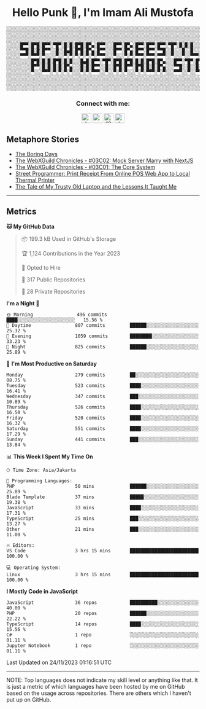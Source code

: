 <h1 align="center">Hello Punk 👋, I'm Imam Ali Mustofa</h1>

```shell
░░░░░░░░░░░░░░░░░░░░░░░░░░░░░░░░░░░░░░░░░░░░░░░░░░░░░░░░░░░░░░░░░░░░░░░░░░░░░░░░░░░░░░░░░░░░░░░░░░░░░░░░░░░░░░░░░░
░░░░░░░░░░░░░░░░░░░░░░░░░░░░░░░░░░░░░░░░░░░░░░░░░░░░░░░░░░░░░░░░░░░░░░░░░░░░░░░░░░░░░░░░░░░░░░░░░░░░░░░░░░░░░░░░░░
░░░░░░░░░░░░░░░░░░░░░░░░░░░░░░░░░░░░░░░░░░░░░░░░░░░░░░░░░░░░░░░░░░░░░░░░░░░░░░░░░░░░░░░░░░░░░░░░░░░░░░░░░░░░░░░░░░
░░░░░█▀▀░█▀█░█▀▀░▀█▀░█░█░█▀█░█▀▄░█▀▀░░░█▀▀░█▀▄░█▀▀░█▀▀░█▀▀░▀█▀░█░█░█░░░█▀▀░░░█▀▀░█▀█░█▀▀░▀█▀░█▀█░█▀▀░█▀▀░█▀▄░░░░░░
░░░░░▀▀█░█░█░█▀▀░░█░░█▄█░█▀█░█▀▄░█▀▀░░░█▀▀░█▀▄░█▀▀░█▀▀░▀▀█░░█░░░█░░█░░░█▀▀░░░█▀▀░█░█░█░█░░█░░█░█░█▀▀░█▀▀░█▀▄░░░░░░
░░░░░▀▀▀░▀▀▀░▀░░░░▀░░▀░▀░▀░▀░▀░▀░▀▀▀░░░▀░░░▀░▀░▀▀▀░▀▀▀░▀▀▀░░▀░░░▀░░▀▀▀░▀▀▀░░░▀▀▀░▀░▀░▀▀▀░▀▀▀░▀░▀░▀▀▀░▀▀▀░▀░▀░░░░░░
░░░░░░░░░█▀█░█░█░█▀█░█░█░░░█▄█░█▀▀░▀█▀░█▀█░█▀█░█░█░█▀█░█▀▄░░░█▀▀░▀█▀░█▀█░█▀▄░█░█░▀█▀░█▀▀░█░░░█░░░█▀▀░█▀▄░░░░░░░░░░
░░░░░░░░░█▀▀░█░█░█░█░█▀▄░░░█░█░█▀▀░░█░░█▀█░█▀▀░█▀█░█░█░█▀▄░░░▀▀█░░█░░█░█░█▀▄░░█░░░█░░█▀▀░█░░░█░░░█▀▀░█▀▄░░░░░░░░░░
░░░░░░░░░▀░░░▀▀▀░▀░▀░▀░▀░░░▀░▀░▀▀▀░░▀░░▀░▀░▀░░░▀░▀░▀▀▀░▀░▀░░░▀▀▀░░▀░░▀▀▀░▀░▀░░▀░░░▀░░▀▀▀░▀▀▀░▀▀▀░▀▀▀░▀░▀░░░░░░░░░░
░░░░░░░░░░░░░░░░░░░░░░░░░░░░░░░░░░░░░░░░░░░░░░░░░░░░░░░░░░░░░░░░░░░░░░░░░░░░░░░░░░░░░░░░░░░░░░░░░░░░░░░░░░░░░░░░░░
░░░░░░░░░░░░░░░░░░░░░░░░░░░░░░░░░░░░░░░░░░░░░░░░░░░░░░░░░░░░░░░░░░░░░░░░░░░░░░░░░░░░░░░░░░░░░░░░░░░░░░░░░░░░░░░░░░
░░░░░░░░░░░░░░░░░░░░░░░░░░░░░░░░░░░░░░░░░░░░░░░░░░░░░░░░░░░░░░░░░░░░░░░░░░░░░░░░░░░░░░░░░░░░░░░░░░░░░░░░░░░░░░░░░░
```

<p>
  <h3 align="center">Connect with me:</h3>
  <p align="center">
  <a href="https://dev.to/darkterminal" target="blank"><img align="center" src="https://res.cloudinary.com/practicaldev/image/fetch/s--R9qwOwpC--/c_limit%2Cf_auto%2Cfl_progressive%2Cq_auto%2Cw_880/https://thepracticaldev.s3.amazonaws.com/i/78hs31fax49uwy6kbxyw.png" alt="darkterminal" height="25" width="25" /></a>
  <a href="https://twitter.com/panggilmeiam" target="blank"><img align="center" src="https://raw.githubusercontent.com/rahuldkjain/github-profile-readme-generator/master/src/images/icons/Social/twitter.svg" alt="panggilmeiam" height="25" width="25" /></a>
  <a href="https://stackoverflow.com/users/12439522" target="blank"><img align="center" src="https://raw.githubusercontent.com/rahuldkjain/github-profile-readme-generator/master/src/images/icons/Social/stack-overflow.svg" alt="12439522" height="25" width="25" /></a>
  <a href="https://discordapp.com/users/darkterminal#3172" target="blank"><img align="center" src="https://discord.com/assets/3437c10597c1526c3dbd98c737c2bcae.svg" alt="darkterminal" height="25" width="25" /></a>
  </p>
</p>

## Metaphore Stories
<!-- BLOG-POST-LIST:START -->
- [The Boring Days](https://dev.to/darkterminal/the-boring-days-3130)
- [The WebXGuild Chronicles - #03C02: Mock Server Marry with NextJS](https://dev.to/webxdao/the-webxguild-chronicles-03c02-mock-server-marry-with-nextjs-2jj7)
- [The WebXGuild Chronicles - #03C01: The Core System](https://dev.to/webxdao/the-webxguild-chronicles-03c01-the-core-system-4hgp)
- [Street Programmer: Print Receipt From Online POS Web App to Local Thermal Printer](https://dev.to/streetcommunityprogrammer/street-programmer-print-receipt-from-online-pos-web-app-to-local-printer-1hnl)
- [The Tale of My Trusty Old Laptop and the Lessons It Taught Me](https://dev.to/darkterminal/the-tale-of-my-trusty-old-laptop-and-the-lessons-it-taught-me-26dh)
<!-- BLOG-POST-LIST:END -->

---
## Metrics

<!--START_SECTION:waka-->
**🐱 My GitHub Data** 

> 📦 199.3 kB Used in GitHub's Storage 
 > 
> 🏆 1,124 Contributions in the Year 2023
 > 
> 💼 Opted to Hire
 > 
> 📜 317 Public Repositories 
 > 
> 🔑 28 Private Repositories 
 > 
**I'm a Night 🦉** 

```text
🌞 Morning                496 commits         ████░░░░░░░░░░░░░░░░░░░░░   15.56 % 
🌆 Daytime                807 commits         ██████░░░░░░░░░░░░░░░░░░░   25.32 % 
🌃 Evening                1059 commits        ████████░░░░░░░░░░░░░░░░░   33.23 % 
🌙 Night                  825 commits         ██████░░░░░░░░░░░░░░░░░░░   25.89 % 
```
📅 **I'm Most Productive on Saturday** 

```text
Monday                   279 commits         ██░░░░░░░░░░░░░░░░░░░░░░░   08.75 % 
Tuesday                  523 commits         ████░░░░░░░░░░░░░░░░░░░░░   16.41 % 
Wednesday                347 commits         ███░░░░░░░░░░░░░░░░░░░░░░   10.89 % 
Thursday                 526 commits         ████░░░░░░░░░░░░░░░░░░░░░   16.50 % 
Friday                   520 commits         ████░░░░░░░░░░░░░░░░░░░░░   16.32 % 
Saturday                 551 commits         ████░░░░░░░░░░░░░░░░░░░░░   17.29 % 
Sunday                   441 commits         ███░░░░░░░░░░░░░░░░░░░░░░   13.84 % 
```


📊 **This Week I Spent My Time On** 

```text
🕑︎ Time Zone: Asia/Jakarta

💬 Programming Languages: 
PHP                      50 mins             ██████░░░░░░░░░░░░░░░░░░░   25.89 % 
Blade Template           37 mins             █████░░░░░░░░░░░░░░░░░░░░   19.38 % 
JavaScript               33 mins             ████░░░░░░░░░░░░░░░░░░░░░   17.31 % 
TypeScript               25 mins             ███░░░░░░░░░░░░░░░░░░░░░░   13.27 % 
Other                    21 mins             ███░░░░░░░░░░░░░░░░░░░░░░   11.00 % 

🔥 Editors: 
VS Code                  3 hrs 15 mins       █████████████████████████   100.00 % 

💻 Operating System: 
Linux                    3 hrs 15 mins       █████████████████████████   100.00 % 
```

**I Mostly Code in JavaScript** 

```text
JavaScript               36 repos            ██████████░░░░░░░░░░░░░░░   40.00 % 
PHP                      20 repos            ██████░░░░░░░░░░░░░░░░░░░   22.22 % 
TypeScript               14 repos            ████░░░░░░░░░░░░░░░░░░░░░   15.56 % 
C#                       1 repo              ░░░░░░░░░░░░░░░░░░░░░░░░░   01.11 % 
Jupyter Notebook         1 repo              ░░░░░░░░░░░░░░░░░░░░░░░░░   01.11 % 
```




 Last Updated on 24/11/2023 01:16:51 UTC
<!--END_SECTION:waka-->

---
NOTE: Top languages does not indicate my skill level or anything like that. It is just a metric of which languages have been hosted by me on GitHub based on the usage across repositories. There are others which I haven't put up on GitHub.

